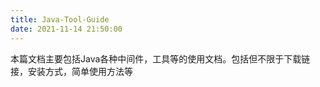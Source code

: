 ```yaml
---
title: Java-Tool-Guide
date: 2021-11-14 21:50:00
---
```


本篇文档主要包括Java各种中间件，工具等的使用文档。包括但不限于下载链接，安装方式，简单使用方法等

